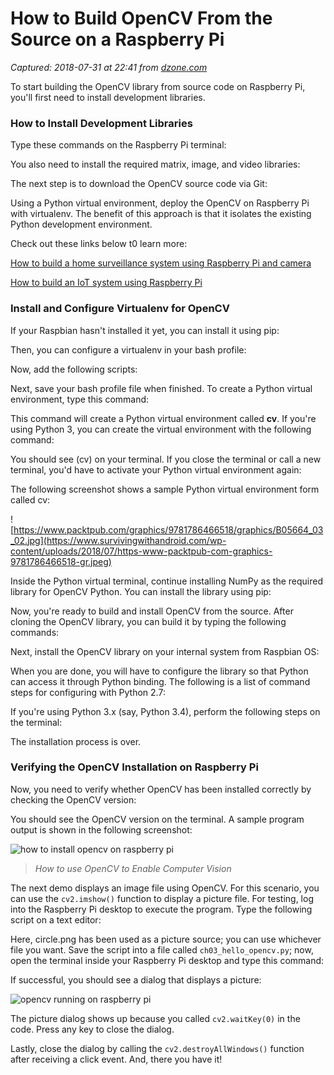 # How to Build OpenCV From the Source on a Raspberry Pi

_Captured: 2018-07-31 at 22:41 from [dzone.com](https://dzone.com/articles/how-to-deploy-opencv-on-raspberry-pi-enabling-mach?edition=385308&utm_source=Zone%20Newsletter&utm_medium=email&utm_campaign=iot%202018-07-31)_

To start building the OpenCV library from source code on Raspberry Pi, you'll first need to install development libraries.

### How to Install Development Libraries

Type these commands on the Raspberry Pi terminal:

You also need to install the required matrix, image, and video libraries:

The next step is to download the OpenCV source code via Git:

Using a Python virtual environment, deploy the OpenCV on Raspberry Pi with virtualenv. The benefit of this approach is that it isolates the existing Python development environment.

Check out these links below t0 learn more:

[How to build a home surveillance system using Raspberry Pi and camera](https://www.survivingwithandroid.com/2018/06/how-to-build-a-surveillance-system-with-raspberry-pi-3.html)

[How to build an IoT system using Raspberry Pi](https://www.survivingwithandroid.com/2016/12/raspberry-pi-iot-project-using-artik.html)

### Install and Configure Virtualenv for OpenCV

If your Raspbian hasn't installed it yet, you can install it using pip:

Then, you can configure a virtualenv in your bash profile:

Now, add the following scripts:

Next, save your bash profile file when finished. To create a Python virtual environment, type this command:

This command will create a Python virtual environment called **cv**. If you're using Python 3, you can create the virtual environment with the following command:

You should see (cv) on your terminal. If you close the terminal or call a new terminal, you'd have to activate your Python virtual environment again:

The following screenshot shows a sample Python virtual environment form called cv:

![https://www.packtpub.com/graphics/9781786466518/graphics/B05664_03_02.jpg](https://www.survivingwithandroid.com/wp-content/uploads/2018/07/https-www-packtpub-com-graphics-9781786466518-gr.jpeg)

Inside the Python virtual terminal, continue installing NumPy as the required library for OpenCV Python. You can install the library using pip:

Now, you're ready to build and install OpenCV from the source. After cloning the OpenCV library, you can build it by typing the following commands:

Next, install the OpenCV library on your internal system from Raspbian OS:

When you are done, you will have to configure the library so that Python can access it through Python binding. The following is a list of command steps for configuring with Python 2.7:

If you're using Python 3.x (say, Python 3.4), perform the following steps on the terminal:

The installation process is over.

### Verifying the OpenCV Installation on Raspberry Pi

Now, you need to verify whether OpenCV has been installed correctly by checking the OpenCV version:

You should see the OpenCV version on the terminal. A sample program output is shown in the following screenshot:

![how to install opencv on raspberry pi](https://www.survivingwithandroid.com/wp-content/uploads/2018/07/how_to_install_opencv_on_raspberry_pi.jpg)

> _How to use OpenCV to Enable Computer Vision_

The next demo displays an image file using OpenCV. For this scenario, you can use the `cv2.imshow()` function to display a picture file. For testing, log into the Raspberry Pi desktop to execute the program. Type the following script on a text editor:

Here, circle.png has been used as a picture source; you can use whichever file you want. Save the script into a file called `ch03_hello_opencv.py`; now, open the terminal inside your Raspberry Pi desktop and type this command:

If successful, you should see a dialog that displays a picture:

![opencv running on raspberry pi](https://www.survivingwithandroid.com/wp-content/uploads/2018/07/opencv_running_on_raspberry_pi.jpg)

The picture dialog shows up because you called `cv2.waitKey(0)` in the code. Press any key to close the dialog.

Lastly, close the dialog by calling the `cv2.destroyAllWindows()` function after receiving a click event. And, there you have it!
